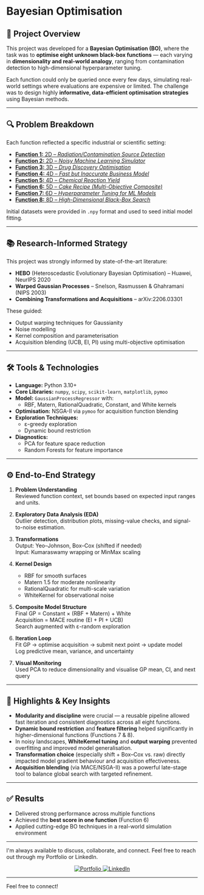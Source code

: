 # Bayesian Optimisation 

## 📌 Project Overview

This project was developed for a **Bayesian Optimisation (BO)**, where the task was to **optimise eight unknown black-box functions** — each varying in **dimensionality and real-world analogy**, ranging from contamination detection to high-dimensional hyperparameter tuning.

Each function could only be queried once every few days, simulating real-world settings where evaluations are expensive or limited. The challenge was to design highly **informative, data-efficient optimisation strategies** using Bayesian methods.

---

## 🔍 Problem Breakdown

Each function reflected a specific industrial or scientific setting:


- [**Function 1:** 2D – *Radiation/Contamination Source Detection*](https://github.com/Alerdo/BlackBox-Bayesian_Optimisation/blob/master/initial_data/0.0%20notebooks/f1_optimisation.ipynb)
- [**Function 2:** 2D – *Noisy Machine Learning Simulator*](https://github.com/Alerdo/BlackBox-Bayesian_Optimisation/blob/master/initial_data/0.0%20notebooks/f2_optimisation.ipynb)
- [**Function 3:** 3D – *Drug Discovery Optimisation*](https://github.com/Alerdo/BlackBox-Bayesian_Optimisation/blob/master/initial_data/0.0%20notebooks/f3_optimisation.ipynb)
- [**Function 4:** 4D – *Fast but Inaccurate Business Model*](https://github.com/Alerdo/BlackBox-Bayesian_Optimisation/blob/master/initial_data/0.0%20notebooks/f4_optimisation.ipynb)
- [**Function 5:** 4D – *Chemical Reaction Yield*](https://github.com/Alerdo/BlackBox-Bayesian_Optimisation/blob/master/initial_data/0.0%20notebooks/f5_optimisation.ipynb)
- [**Function 6:** 5D – *Cake Recipe (Multi-Objective Composite)*](https://github.com/Alerdo/BlackBox-Bayesian_Optimisation/blob/master/initial_data/0.0%20notebooks/f6_optimisation.ipynb)
- [**Function 7:** 6D – *Hyperparameter Tuning for ML Models*](https://github.com/Alerdo/BlackBox-Bayesian_Optimisation/blob/master/initial_data/0.0%20notebooks/f7_optimisation.ipynb)
- [**Function 8:** 8D – *High-Dimensional Black-Box Search*](https://github.com/Alerdo/BlackBox-Bayesian_Optimisation/blob/master/initial_data/0.0%20notebooks/f8_optimisation.ipynb)


Initial datasets were provided in `.npy` format and used to seed initial model fitting.

---

## 📚 Research-Informed Strategy

This project was strongly informed by state-of-the-art literature:

- **HEBO** (Heteroscedastic Evolutionary Bayesian Optimisation) – Huawei, NeurIPS 2020  
- **Warped Gaussian Processes** – Snelson, Rasmussen & Ghahramani (NIPS 2003)  
- **Combining Transformations and Acquisitions** – arXiv:2206.03301

These guided:
- Output warping techniques for Gaussianity  
- Noise modelling  
- Kernel composition and parameterisation  
- Acquisition blending (UCB, EI, PI) using multi-objective optimisation  

---

## 🛠️ Tools & Technologies

- **Language:** Python 3.10+
- **Core Libraries:** `numpy`, `scipy`, `scikit-learn`, `matplotlib`, `pymoo`
- **Model:** `GaussianProcessRegressor` with:
  - RBF, Matern, RationalQuadratic, Constant, and White kernels
- **Optimisation:** NSGA-II via `pymoo` for acquisition function blending
- **Exploration Techniques:**
  - ε-greedy exploration  
  - Dynamic bound restriction
- **Diagnostics:**
  - PCA for feature space reduction  
  - Random Forests for feature importance  

---

## ⚙️ End-to-End Strategy

1. **Problem Understanding**  
   Reviewed function context, set bounds based on expected input ranges and units.

2. **Exploratory Data Analysis (EDA)**  
   Outlier detection, distribution plots, missing-value checks, and signal-to-noise estimation.

3. **Transformations**  
   Output: Yeo–Johnson, Box–Cox (shifted if needed)  
   Input: Kumaraswamy wrapping or MinMax scaling

4. **Kernel Design**  
   - RBF for smooth surfaces  
   - Matern 1.5 for moderate nonlinearity  
   - RationalQuadratic for multi-scale variation  
   - WhiteKernel for observational noise

5. **Composite Model Structure**  
   Final GP = Constant × (RBF + Matern) + White  
   Acquisition = MACE routine (EI + PI + UCB)  
   Search augmented with ε-random exploration

6. **Iteration Loop**  
   Fit GP → optimise acquisition → submit next point → update model  
   Log predictive mean, variance, and uncertainty

7. **Visual Monitoring**  
   Used PCA to reduce dimensionality and visualise GP mean, CI, and next query

---

## 🧠 Highlights & Key Insights

- **Modularity and discipline** were crucial — a reusable pipeline allowed fast iteration and consistent diagnostics across all eight functions.
- **Dynamic bound restriction** and **feature filtering** helped significantly in higher-dimensional functions (Functions 7 & 8).
- In noisy landscapes, **WhiteKernel tuning** and **output warping** prevented overfitting and improved model generalisation.
- **Transformation choice** (especially shift + Box–Cox vs. raw) directly impacted model gradient behaviour and acquisition effectiveness.
- **Acquisition blending** (via MACE/NSGA-II) was a powerful late-stage tool to balance global search with targeted refinement.

---

## ✅ Results

- Delivered strong performance across multiple functions  
- Achieved the **best score in one function** (Function 6)  
- Applied cutting-edge BO techniques in a real-world simulation environment

---

I'm always available to discuss, collaborate, and connect. Feel free to reach out through my Portfolio or LinkedIn.

<p align="center">
    <a href="https://alerdo-ballabani.co.uk/" target="_blank">
        <img src="https://img.shields.io/badge/Portfolio-Visit_My_Website-blue?style=for-the-badge" alt="Portfolio">
    </a>
    <a href="https://www.linkedin.com/in/alerdo-ballabani-450a85283/" target="_blank">
        <img src="https://img.shields.io/badge/LinkedIn-Connect_With_Me-blue?style=for-the-badge" alt="LinkedIn">
    </a>
</p>

---

Feel free to connect!

